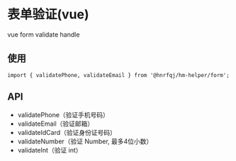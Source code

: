 # 表单验证(vue)
 vue form validate handle

## 使用
```base
import { validatePhone, validateEmail } from '@hnrfqj/hm-helper/form';
```

## API
* validatePhone（验证手机号码）
* validateEmail（验证邮箱）
* validateIdCard（验证身份证号码）
* validateNumber（验证 Number, 最多4位小数）
* validateInt（验证 int）
